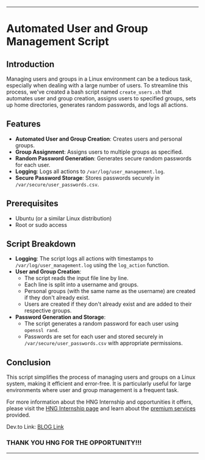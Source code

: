 
---

# Automated User and Group Management Script

## Introduction

Managing users and groups in a Linux environment can be a tedious task, especially when dealing with a large number of users. To streamline this process, we've created a bash script named `create_users.sh` that automates user and group creation, assigns users to specified groups, sets up home directories, generates random passwords, and logs all actions.

## Features

- **Automated User and Group Creation**: Creates users and personal groups.
- **Group Assignment**: Assigns users to multiple groups as specified.
- **Random Password Generation**: Generates secure random passwords for each user.
- **Logging**: Logs all actions to `/var/log/user_management.log`.
- **Secure Password Storage**: Stores passwords securely in `/var/secure/user_passwords.csv`.

## Prerequisites

- Ubuntu (or a similar Linux distribution)
- Root or sudo access

## Script Breakdown

- **Logging**: The script logs all actions with timestamps to `/var/log/user_management.log` using the `log_action` function.
- **User and Group Creation**: 
  - The script reads the input file line by line.
  - Each line is split into a username and groups.
  - Personal groups (with the same name as the username) are created if they don't already exist.
  - Users are created if they don't already exist and are added to their respective groups.
- **Password Generation and Storage**:
  - The script generates a random password for each user using `openssl rand`.
  - Passwords are set for each user and stored securely in `/var/secure/user_passwords.csv` with appropriate permissions.

## Conclusion

This script simplifies the process of managing users and groups on a Linux system, making it efficient and error-free. It is particularly useful for large environments where user and group management is a frequent task.

For more information about the HNG Internship and opportunities it offers, please visit the [HNG Internship page](https://hng.tech/internship) and learn about the [premium services](https://hng.tech/premium) provided.

Dev.to Link: [BLOG Link](https://dev.to/stephennwac007/linux-user-creation-bash-script-3hki)


### THANK YOU HNG FOR THE OPPORTUNITY!!!

---

